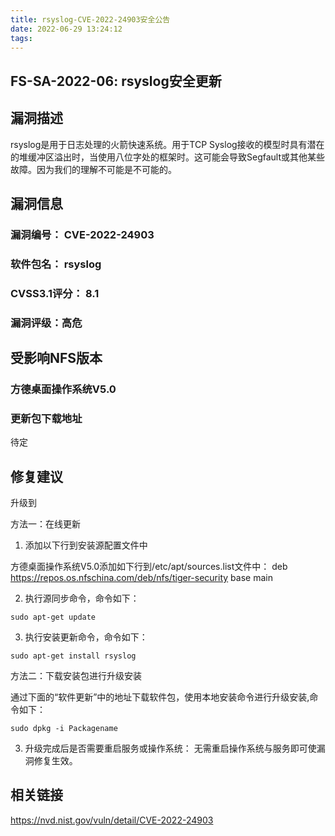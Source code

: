 ```yaml
---
title: rsyslog-CVE-2022-24903安全公告
date: 2022-06-29 13:24:12
tags:
---
```

## FS-SA-2022-06: rsyslog安全更新

## 漏洞描述

rsyslog是用于日志处理的火箭快速系统。用于TCP Syslog接收的模型时具有潜在的堆缓冲区溢出时，当使用八位字处的框架时。这可能会导致Segfault或其他某些故障。因为我们的理解不可能是不可能的。

## 漏洞信息

###    漏洞编号： CVE-2022-24903

###    软件包名： rsyslog

###    CVSS3.1评分： 8.1

###    漏洞评级：高危

## 受影响NFS版本

###    方德桌面操作系统V5.0

### 更新包下载地址

待定

## 修复建议

升级到 

方法一：在线更新

1. 添加以下行到安装源配置文件中

方德桌面操作系统V5.0添加如下行到/etc/apt/sources.list文件中：
deb https://repos.os.nfschina.com/deb/nfs/tiger-security base main

2. 执行源同步命令，命令如下：

```
sudo apt-get update
```

3. 执行安装更新命令，命令如下：

```
sudo apt-get install rsyslog
```

方法二：下载安装包进行升级安装

通过下面的“软件更新”中的地址下载软件包，使用本地安装命令进行升级安装,命令如下：

```
sudo dpkg -i Packagename
```

3. 升级完成后是否需要重启服务或操作系统：
   无需重启操作系统与服务即可使漏洞修复生效。

## 相关链接

https://nvd.nist.gov/vuln/detail/CVE-2022-24903
